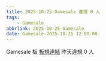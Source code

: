 ```yaml
---
title: 2025-10-25-Gamesale 違規 0 人
tags:
    - Gamesale
abbrlink: 2025-10-25-Gamesale
date: Gamesale-2025-10-25 12:00:00
---
```

Gamesale 板 [板規連結](https://www.ptt.cc/bbs/Gossiping/M.1637425085.A.07D.html)
昨天違規 0 人
